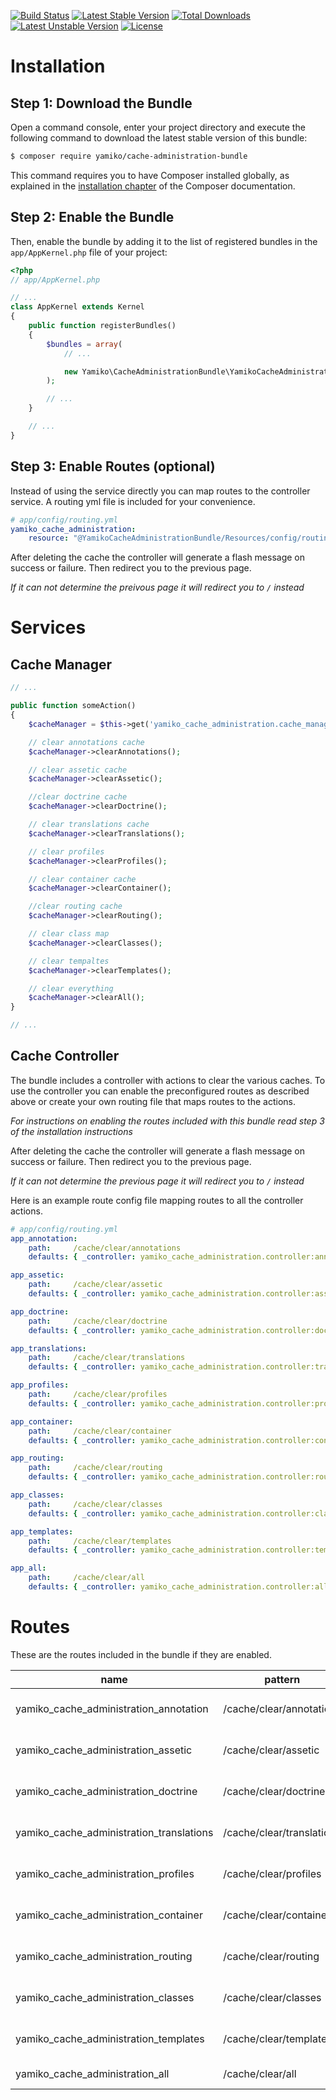 [![Build Status](https://travis-ci.org/yamiko-ninja/CacheAdministrationBundle.svg?branch=master)](https://travis-ci.org/yamiko-ninja/CacheAdministrationBundle)
[![Latest Stable Version](https://poser.pugx.org/yamiko/cache-administration-bundle/v/stable)](https://packagist.org/packages/yamiko/cache-administration-bundle)
[![Total Downloads](https://poser.pugx.org/yamiko/cache-administration-bundle/downloads)](https://packagist.org/packages/yamiko/cache-administration-bundle)
[![Latest Unstable Version](https://poser.pugx.org/yamiko/cache-administration-bundle/v/unstable)](https://packagist.org/packages/yamiko/cache-administration-bundle) [![License](https://poser.pugx.org/yamiko/cache-administration-bundle/license)](https://packagist.org/packages/yamiko/cache-administration-bundle)

Installation
============

Step 1: Download the Bundle
---------------------------

Open a command console, enter your project directory and execute the
following command to download the latest stable version of this bundle:

```bash
$ composer require yamiko/cache-administration-bundle
```

This command requires you to have Composer installed globally, as explained
in the [installation chapter](https://getcomposer.org/doc/00-intro.md)
of the Composer documentation.

Step 2: Enable the Bundle
-------------------------

Then, enable the bundle by adding it to the list of registered bundles
in the `app/AppKernel.php` file of your project:

```php
<?php
// app/AppKernel.php

// ...
class AppKernel extends Kernel
{
    public function registerBundles()
    {
        $bundles = array(
            // ...

            new Yamiko\CacheAdministrationBundle\YamikoCacheAdministrationBundle(),
        );

        // ...
    }

    // ...
}
```

Step 3: Enable Routes (optional)
------------------------------------

Instead of using the service directly you can map routes to the controller service.
A routing yml file is included for your convenience.

```yml
# app/config/routing.yml
yamiko_cache_administration:
    resource: "@YamikoCacheAdministrationBundle/Resources/config/routing.yml"
```

After deleting the cache the controller will generate a flash message on success or failure.
Then redirect you to the previous page.

*If it can not determine the preivous page it will redirect you to `/` instead*

Services
========

Cache Manager
-------------

```php
// ...

public function someAction()
{
    $cacheManager = $this->get('yamiko_cache_administration.cache_manager');

    // clear annotations cache
    $cacheManager->clearAnnotations();

    // clear assetic cache
    $cacheManager->clearAssetic();

    //clear doctrine cache
    $cacheManager->clearDoctrine();

    // clear translations cache
    $cacheManager->clearTranslations();

    // clear profiles
    $cacheManager->clearProfiles();

    // clear container cache
    $cacheManager->clearContainer();

    //clear routing cache
    $cacheManager->clearRouting();

    // clear class map
    $cacheManager->clearClasses();

    // clear tempaltes
    $cacheManager->clearTemplates();

    // clear everything
    $cacheManager->clearAll();
}

// ...
```

Cache Controller
----------------

The bundle includes a controller with actions to clear the various caches.
To use the controller you can enable the preconfigured routes as described
above or create your own routing file that maps routes to the actions.

*For instructions on enabling the routes included with this bundle read step 3 of the installation instructions*

After deleting the cache the controller will generate a flash message on success or failure.
Then redirect you to the previous page.

*If it can not determine the previous page it will redirect you to `/` instead*

Here is an example route config file mapping routes to all the controller actions.

```yml
# app/config/routing.yml
app_annotation:
    path:     /cache/clear/annotations
    defaults: { _controller: yamiko_cache_administration.controller:annotationsAction }

app_assetic:
    path:     /cache/clear/assetic
    defaults: { _controller: yamiko_cache_administration.controller:asseticAction }

app_doctrine:
    path:     /cache/clear/doctrine
    defaults: { _controller: yamiko_cache_administration.controller:doctrineAction }

app_translations:
    path:     /cache/clear/translations
    defaults: { _controller: yamiko_cache_administration.controller:translationsAction }

app_profiles:
    path:     /cache/clear/profiles
    defaults: { _controller: yamiko_cache_administration.controller:profilesAction }

app_container:
    path:     /cache/clear/container
    defaults: { _controller: yamiko_cache_administration.controller:containerAction }

app_routing:
    path:     /cache/clear/routing
    defaults: { _controller: yamiko_cache_administration.controller:routingAction }

app_classes:
    path:     /cache/clear/classes
    defaults: { _controller: yamiko_cache_administration.controller:classesAction }

app_templates:
    path:     /cache/clear/templates
    defaults: { _controller: yamiko_cache_administration.controller:templatesAction }

app_all:
    path:     /cache/clear/all
    defaults: { _controller: yamiko_cache_administration.controller:allAction }
```

Routes
======

These are the routes included in the bundle if they are enabled.

| name                                      | pattern | description |
| ----------------------------------------- | ------- | ----------- |
yamiko_cache_administration_annotation      | /cache/clear/annotations  | clears annotations cache  |
yamiko_cache_administration_assetic         | /cache/clear/assetic      | clears assetic cache      |
yamiko_cache_administration_doctrine        | /cache/clear/doctrine     | clears doctrine cache     |
yamiko_cache_administration_translations    | /cache/clear/translations | clears translations cache |
yamiko_cache_administration_profiles        | /cache/clear/profiles     | clears profiles cache     |
yamiko_cache_administration_container       | /cache/clear/container    | clears container cache    |
yamiko_cache_administration_routing         | /cache/clear/routing      | clears routing cache      |
yamiko_cache_administration_classes         | /cache/clear/classes      | clears classes cache      |
yamiko_cache_administration_templates       | /cache/clear/templates    | clears templates cache    |
yamiko_cache_administration_all             | /cache/clear/all          | clears all caches         |
